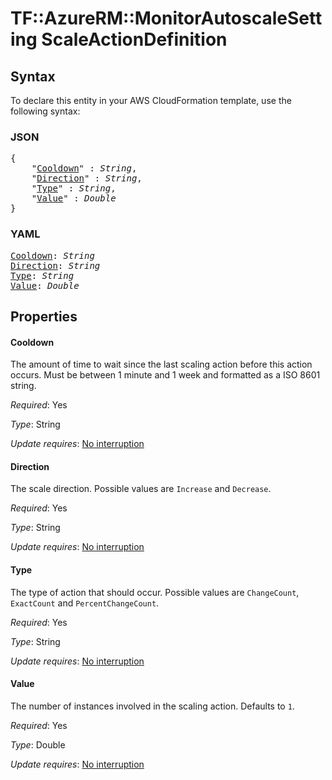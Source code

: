 # TF::AzureRM::MonitorAutoscaleSetting ScaleActionDefinition

## Syntax

To declare this entity in your AWS CloudFormation template, use the following syntax:

### JSON

<pre>
{
    "<a href="#cooldown" title="Cooldown">Cooldown</a>" : <i>String</i>,
    "<a href="#direction" title="Direction">Direction</a>" : <i>String</i>,
    "<a href="#type" title="Type">Type</a>" : <i>String</i>,
    "<a href="#value" title="Value">Value</a>" : <i>Double</i>
}
</pre>

### YAML

<pre>
<a href="#cooldown" title="Cooldown">Cooldown</a>: <i>String</i>
<a href="#direction" title="Direction">Direction</a>: <i>String</i>
<a href="#type" title="Type">Type</a>: <i>String</i>
<a href="#value" title="Value">Value</a>: <i>Double</i>
</pre>

## Properties

#### Cooldown

The amount of time to wait since the last scaling action before this action occurs. Must be between 1 minute and 1 week and formatted as a ISO 8601 string.

_Required_: Yes

_Type_: String

_Update requires_: [No interruption](https://docs.aws.amazon.com/AWSCloudFormation/latest/UserGuide/using-cfn-updating-stacks-update-behaviors.html#update-no-interrupt)

#### Direction

The scale direction. Possible values are `Increase` and `Decrease`.

_Required_: Yes

_Type_: String

_Update requires_: [No interruption](https://docs.aws.amazon.com/AWSCloudFormation/latest/UserGuide/using-cfn-updating-stacks-update-behaviors.html#update-no-interrupt)

#### Type

The type of action that should occur. Possible values are `ChangeCount`, `ExactCount` and `PercentChangeCount`.

_Required_: Yes

_Type_: String

_Update requires_: [No interruption](https://docs.aws.amazon.com/AWSCloudFormation/latest/UserGuide/using-cfn-updating-stacks-update-behaviors.html#update-no-interrupt)

#### Value

The number of instances involved in the scaling action. Defaults to `1`.

_Required_: Yes

_Type_: Double

_Update requires_: [No interruption](https://docs.aws.amazon.com/AWSCloudFormation/latest/UserGuide/using-cfn-updating-stacks-update-behaviors.html#update-no-interrupt)

